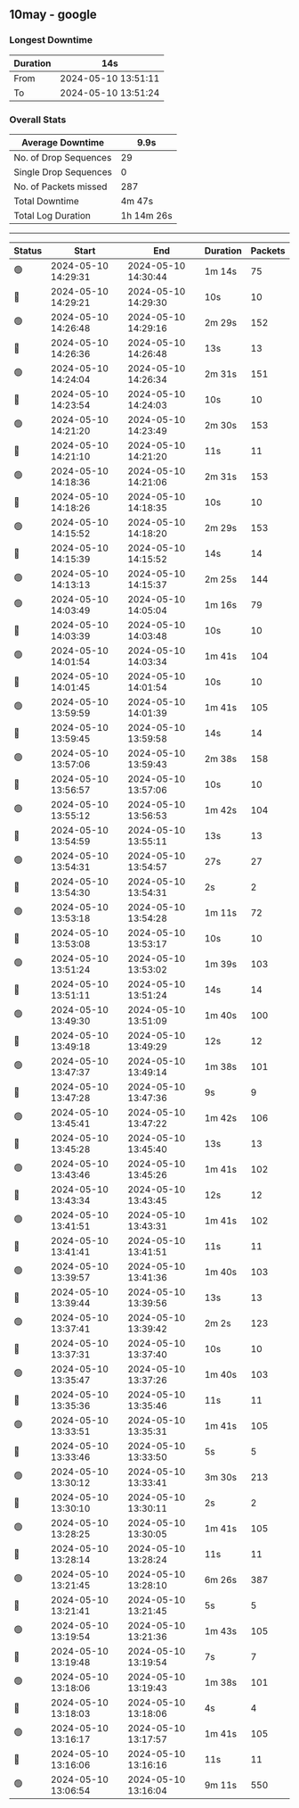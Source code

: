 
## 10may - google

### Longest Downtime

Duration | 14s
---- | ----
From | 2024-05-10 13:51:11
To | 2024-05-10 13:51:24

### Overall Stats

Average Downtime | 9.9s
---- | ----
No. of Drop Sequences | 29
Single Drop Sequences | 0
No. of Packets missed | 287
Total Downtime | 4m 47s
Total Log Duration | 1h 14m 26s


---------

Status | Start | End | Duration | Packets
---- | ---- | ---- | ---- | ----
🟢 | 2024-05-10 14:29:31 | 2024-05-10 14:30:44 | 1m 14s | 75
🔴 | 2024-05-10 14:29:21 | 2024-05-10 14:29:30 | 10s | 10
🟢 | 2024-05-10 14:26:48 | 2024-05-10 14:29:16 | 2m 29s | 152
🔴 | 2024-05-10 14:26:36 | 2024-05-10 14:26:48 | 13s | 13
🟢 | 2024-05-10 14:24:04 | 2024-05-10 14:26:34 | 2m 31s | 151
🔴 | 2024-05-10 14:23:54 | 2024-05-10 14:24:03 | 10s | 10
🟢 | 2024-05-10 14:21:20 | 2024-05-10 14:23:49 | 2m 30s | 153
🔴 | 2024-05-10 14:21:10 | 2024-05-10 14:21:20 | 11s | 11
🟢 | 2024-05-10 14:18:36 | 2024-05-10 14:21:06 | 2m 31s | 153
🔴 | 2024-05-10 14:18:26 | 2024-05-10 14:18:35 | 10s | 10
🟢 | 2024-05-10 14:15:52 | 2024-05-10 14:18:20 | 2m 29s | 153
🔴 | 2024-05-10 14:15:39 | 2024-05-10 14:15:52 | 14s | 14
🟢 | 2024-05-10 14:13:13 | 2024-05-10 14:15:37 | 2m 25s | 144
🟢 | 2024-05-10 14:03:49 | 2024-05-10 14:05:04 | 1m 16s | 79
🔴 | 2024-05-10 14:03:39 | 2024-05-10 14:03:48 | 10s | 10
🟢 | 2024-05-10 14:01:54 | 2024-05-10 14:03:34 | 1m 41s | 104
🔴 | 2024-05-10 14:01:45 | 2024-05-10 14:01:54 | 10s | 10
🟢 | 2024-05-10 13:59:59 | 2024-05-10 14:01:39 | 1m 41s | 105
🔴 | 2024-05-10 13:59:45 | 2024-05-10 13:59:58 | 14s | 14
🟢 | 2024-05-10 13:57:06 | 2024-05-10 13:59:43 | 2m 38s | 158
🔴 | 2024-05-10 13:56:57 | 2024-05-10 13:57:06 | 10s | 10
🟢 | 2024-05-10 13:55:12 | 2024-05-10 13:56:53 | 1m 42s | 104
🔴 | 2024-05-10 13:54:59 | 2024-05-10 13:55:11 | 13s | 13
🟢 | 2024-05-10 13:54:31 | 2024-05-10 13:54:57 | 27s | 27
🔴 | 2024-05-10 13:54:30 | 2024-05-10 13:54:31 | 2s | 2
🟢 | 2024-05-10 13:53:18 | 2024-05-10 13:54:28 | 1m 11s | 72
🔴 | 2024-05-10 13:53:08 | 2024-05-10 13:53:17 | 10s | 10
🟢 | 2024-05-10 13:51:24 | 2024-05-10 13:53:02 | 1m 39s | 103
🔴 | 2024-05-10 13:51:11 | 2024-05-10 13:51:24 | 14s | 14
🟢 | 2024-05-10 13:49:30 | 2024-05-10 13:51:09 | 1m 40s | 100
🔴 | 2024-05-10 13:49:18 | 2024-05-10 13:49:29 | 12s | 12
🟢 | 2024-05-10 13:47:37 | 2024-05-10 13:49:14 | 1m 38s | 101
🔴 | 2024-05-10 13:47:28 | 2024-05-10 13:47:36 | 9s | 9
🟢 | 2024-05-10 13:45:41 | 2024-05-10 13:47:22 | 1m 42s | 106
🔴 | 2024-05-10 13:45:28 | 2024-05-10 13:45:40 | 13s | 13
🟢 | 2024-05-10 13:43:46 | 2024-05-10 13:45:26 | 1m 41s | 102
🔴 | 2024-05-10 13:43:34 | 2024-05-10 13:43:45 | 12s | 12
🟢 | 2024-05-10 13:41:51 | 2024-05-10 13:43:31 | 1m 41s | 102
🔴 | 2024-05-10 13:41:41 | 2024-05-10 13:41:51 | 11s | 11
🟢 | 2024-05-10 13:39:57 | 2024-05-10 13:41:36 | 1m 40s | 103
🔴 | 2024-05-10 13:39:44 | 2024-05-10 13:39:56 | 13s | 13
🟢 | 2024-05-10 13:37:41 | 2024-05-10 13:39:42 | 2m 2s | 123
🔴 | 2024-05-10 13:37:31 | 2024-05-10 13:37:40 | 10s | 10
🟢 | 2024-05-10 13:35:47 | 2024-05-10 13:37:26 | 1m 40s | 103
🔴 | 2024-05-10 13:35:36 | 2024-05-10 13:35:46 | 11s | 11
🟢 | 2024-05-10 13:33:51 | 2024-05-10 13:35:31 | 1m 41s | 105
🔴 | 2024-05-10 13:33:46 | 2024-05-10 13:33:50 | 5s | 5
🟢 | 2024-05-10 13:30:12 | 2024-05-10 13:33:41 | 3m 30s | 213
🔴 | 2024-05-10 13:30:10 | 2024-05-10 13:30:11 | 2s | 2
🟢 | 2024-05-10 13:28:25 | 2024-05-10 13:30:05 | 1m 41s | 105
🔴 | 2024-05-10 13:28:14 | 2024-05-10 13:28:24 | 11s | 11
🟢 | 2024-05-10 13:21:45 | 2024-05-10 13:28:10 | 6m 26s | 387
🔴 | 2024-05-10 13:21:41 | 2024-05-10 13:21:45 | 5s | 5
🟢 | 2024-05-10 13:19:54 | 2024-05-10 13:21:36 | 1m 43s | 105
🔴 | 2024-05-10 13:19:48 | 2024-05-10 13:19:54 | 7s | 7
🟢 | 2024-05-10 13:18:06 | 2024-05-10 13:19:43 | 1m 38s | 101
🔴 | 2024-05-10 13:18:03 | 2024-05-10 13:18:06 | 4s | 4
🟢 | 2024-05-10 13:16:17 | 2024-05-10 13:17:57 | 1m 41s | 105
🔴 | 2024-05-10 13:16:06 | 2024-05-10 13:16:16 | 11s | 11
🟢 | 2024-05-10 13:06:54 | 2024-05-10 13:16:04 | 9m 11s | 550